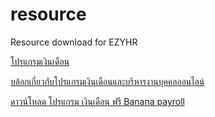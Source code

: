 # resource
Resource download for EZYHR

[โปรแกรมเงินเดือน](https://www.ezy-hr.com)

[บล้อกเกี่ยวกับโปรแกรมเงินเดือนและบริหารงานบุคคลออนไลน์](https://www.ezy-hr.com/blog)

[ดาวน์โหลด โปรแกรม เงินเดือน ฟรี Banana payroll](https://software.thaiware.com/13779-Banana-Payroll-Download.html)

